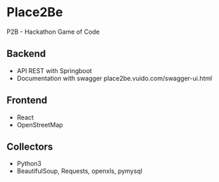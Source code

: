 # Place2Be
P2B - Hackathon Game of Code


## Backend
- API REST with Springboot
- Documentation with swagger place2be.vuido.com/swagger-ui.html

## Frontend
- React
- OpenStreetMap

## Collectors
- Python3
- BeautifulSoup, Requests, openxls, pymysql
